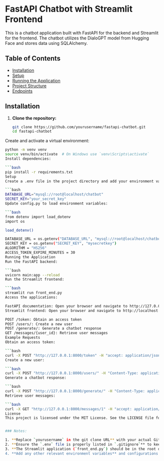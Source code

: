 # FastAPI Chatbot with Streamlit Frontend

This is a chatbot application built with FastAPI for the backend and Streamlit for the frontend. The chatbot utilizes the DialoGPT model from Hugging Face and stores data using SQLAlchemy.

## Table of Contents
- [Installation](#installation)
- [Setup](#setup)
- [Running the Application](#running-the-application)
- [Project Structure](#project-structure)
- [Endpoints](#endpoints)

## Installation

1. **Clone the repository:**
   ```bash
   git clone https://github.com/yourusername/fastapi-chatbot.git
   cd fastapi-chatbot
Create and activate a virtual environment:

   ```bash
python -m venv venv
source venv/bin/activate  # On Windows use `venv\Scripts\activate`
Install dependencies:

   ```bash
pip install -r requirements.txt
Setup
Create a .env file in the project directory and add your environment variables:

   ```bash
DATABASE_URL="mysql://root@localhost/chatbot"
SECRET_KEY="your_secret_key"
Update config.py to load environment variables:

   ```bash
from dotenv import load_dotenv
import os

load_dotenv()

DATABASE_URL = os.getenv("DATABASE_URL", "mysql://root@localhost/chatbot")
SECRET_KEY = os.getenv("SECRET_KEY", "mysecretkey")
ALGORITHM = "HS256"
ACCESS_TOKEN_EXPIRE_MINUTES = 30
Running the Application
Run the FastAPI backend:

   ```bash
uvicorn main:app --reload
Run the Streamlit frontend:

   ```bash
streamlit run front_end.py
Access the applications:

FastAPI documentation: Open your browser and navigate to http://127.0.0.1:8000/docs to see the interactive API documentation.
Streamlit frontend: Open your browser and navigate to http://localhost:8501.

POST /token: Obtain an access token
POST /users/: Create a new user
POST /generate/: Generate a chatbot response
GET /messages/{user_id}: Retrieve user messages
Example Requests
Obtain an access token:

   ```bash
curl -X POST "http://127.0.0.1:8000/token" -H "accept: application/json" -d "username=test&password=test"
Create a new user:

   ```bash
curl -X POST "http://127.0.0.1:8000/users/" -H "Content-Type: application/json" -d '{"username": "test", "email": "test@example.com", "password": "test"}'
Generate a chatbot response:

   ```bash
curl -X POST "http://127.0.0.1:8000/generate/" -H "Content-Type: application/json" -H "Authorization: Bearer YOUR_TOKEN" -d '{"text": "Hello!"}'
Retrieve user messages:

   ```bash
curl -X GET "http://127.0.0.1:8000/messages/1" -H "accept: application/json"
License
This project is licensed under the MIT License. See the LICENSE file for more details.


### Notes:

1. **Replace `yourusername` in the git clone URL** with your actual GitHub username.
2. **Ensure the `.env` file is properly listed in `.gitignore`** to keep sensitive information secure.
3. **The Streamlit application (`front_end.py`) should be in the root directory** or properly referenced if it's located elsewhere.
4. **Add any other relevant environment variables** and configurations that your project requires.





